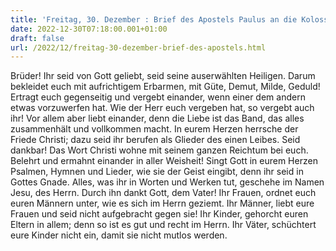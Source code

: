 ```yaml
---
title: 'Freitag, 30. Dezember : Brief des Apostels Paulus an die Kolosser 3,12-21.'
date: 2022-12-30T07:18:00.001+01:00
draft: false
url: /2022/12/freitag-30-dezember-brief-des-apostels.html
---
```


Brüder! Ihr seid von Gott geliebt, seid seine auserwählten Heiligen. Darum bekleidet euch mit aufrichtigem Erbarmen, mit Güte, Demut, Milde, Geduld! Ertragt euch gegenseitig und vergebt einander, wenn einer dem andern etwas vorzuwerfen hat. Wie der Herr euch vergeben hat, so vergebt auch ihr! Vor allem aber liebt einander, denn die Liebe ist das Band, das alles zusammenhält und vollkommen macht. In eurem Herzen herrsche der Friede Christi; dazu seid ihr berufen als Glieder des einen Leibes. Seid dankbar! Das Wort Christi wohne mit seinem ganzen Reichtum bei euch. Belehrt und ermahnt einander in aller Weisheit! Singt Gott in eurem Herzen Psalmen, Hymnen und Lieder, wie sie der Geist eingibt, denn ihr seid in Gottes Gnade. Alles, was ihr in Worten und Werken tut, geschehe im Namen Jesu, des Herrn. Durch ihn dankt Gott, dem Vater! Ihr Frauen, ordnet euch euren Männern unter, wie es sich im Herrn geziemt. Ihr Männer, liebt eure Frauen und seid nicht aufgebracht gegen sie! Ihr Kinder, gehorcht euren Eltern in allem; denn so ist es gut und recht im Herrn. Ihr Väter, schüchtert eure Kinder nicht ein, damit sie nicht mutlos werden.